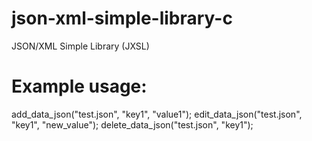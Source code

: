 # json-xml-simple-library-c
 JSON/XML Simple Library (JXSL)

# Example usage:
add_data_json("test.json", "key1", "value1");
edit_data_json("test.json", "key1", "new_value");
delete_data_json("test.json", "key1");
